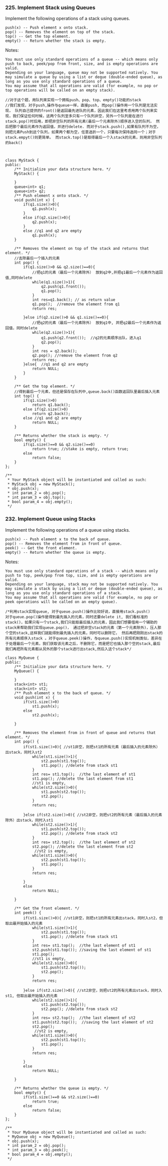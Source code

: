 ### 225. Implement Stack using Queues

Implement the following operations of a stack using queues.

    push(x) -- Push element x onto stack.
    pop() -- Removes the element on top of the stack.
    top() -- Get the top element.
    empty() -- Return whether the stack is empty.

Notes:

    You must use only standard operations of a queue -- which means only push to back, peek/pop from front, size, and is empty operations are valid.
    Depending on your language, queue may not be supported natively. You may simulate a queue by using a list or deque (double-ended queue), as long as you use only standard operations of a queue.
    You may assume that all operations are valid (for example, no pop or top operations will be called on an empty stack).
```
//对于这个题，用队列来实现一个拥有push、pop、top、empty()功能的stack
//我们发现，对于push,操作与queue一样，直接push, 而pop()操作用一个队列是无法实现， 队列自己提供的front()是返回最先进队的元素，因此我们在这里考虑用两个队列来实现，我们保证任何时候，这两个队列至多只有一个队列非空，另外一个队列是在进行stack.pop()时后用，即把非空队列的所有元素(最后一个元素除外)顺序进入空的队列， 然后把那个最后元素作为返回值，并进行delete. 而对于stack.push(),如果有队列不为空，则把元素Push到这个队列，如果两个都为空，任意选折一个，只要每次保持选同一个；对于stack.empyt()则更简单。 而stack.top()是取得最后一个入stack的元素，则用非空队列的back()



class MyStack {
public:
    /** Initialize your data structure here. */
    MyStack() {
      
    }
    queue<int> q1;
    queue<int> q2;
    /** Push element x onto stack. */
    void push(int x) {
        if(q1.size()>0){
            q1.push(x);
        }
        else if(q2.size()>0){
            q2.push(x);
        }
        else //q1 and q2 are empty
            q1.push(x);
    }
    
    /** Removes the element on top of the stack and returns that element. */
    //去除最后一个插入的元素
    int pop() {
        if(q1.size()>0 && q2.size()==0){
            //把q1的元素（最后一个元素除外） 放到q2中,并把q1最后一个元素作为返回值,同时delete
            while(q1.size()>1){
                q2.push(q1.front());
                q1.pop();
            }
            int res=q1.back(); // as return value
            q1.pop();  //remove the element from q1
            return res;
            
        }else if(q2.size()>0 && q1.size()==0){
            //把q2的元素（最后一个元素除外） 放到q1中, 并把q2最后一个元素作为返回值，同时delete
            while(q2.size()>1){
                q1.push(q2.front());  //q2的元素顺序出队，进入q1
                q2.pop();
            }
            int res = q2.back();
            q2.pop(); //remove the element from q2
            return res;
        }else{  //q1 and q2 are empty
            return NULL;
        }
    }
    
    /** Get the top element. */
    //得到最后一个元素，但还是保存在队列中,queue.back()函数返回队里最后插入元素
    int top() {
        if(q1.size()>0)
            return q1.back();
        else if(q2.size()>0)
            return q2.back();
        else //q1 and q2 are empty
            return NULL;
    }
    
    /** Returns whether the stack is empty. */
    bool empty() {
        if(q1.size()==0 && q2.size()==0)
            return true; //stake is empty, return true;
        else
            return false;
    }
};

/**
 * Your MyStack object will be instantiated and called as such:
 * MyStack obj = new MyStack();
 * obj.push(x);
 * int param_2 = obj.pop();
 * int param_3 = obj.top();
 * bool param_4 = obj.empty();
 */
 ```
 
 ### 232. Implement Queue using Stacks
 
  Implement the following operations of a queue using stacks.

    push(x) -- Push element x to the back of queue.
    pop() -- Removes the element from in front of queue.
    peek() -- Get the front element.
    empty() -- Return whether the queue is empty.

Notes:

    You must use only standard operations of a stack -- which means only push to top, peek/pop from top, size, and is empty operations are valid.
    Depending on your language, stack may not be supported natively. You may simulate a stack by using a list or deque (double-ended queue), as long as you use only standard operations of a stack.
    You may assume that all operations are valid (for example, no pop or peek operations will be called on an empty queue).

```
/*利用stack实现queue, 对于queue.push()操作比较好说，直接用stack.push()
对于queue.pop()操作是得到最先插入的元素，同时还要delete it, 我们看标准的stack()，如果只有一个stack,我们只能取最后插入的元素，因此我们想要借用一个辅助的stack来帮助我们实现queue.pop()， 通过把非空stack的元素（第一个元素除外)，压人那个空的stack,这样我们就能得到最先插入的元素，同时可以删除它， 然后再把刚刚出stack的所有元素顺序入stack 。对于queue.peek()操作，与queue.push()实现机制类似，差异在于处理最后一个元素，我们获取该元素之后，不删除它，而是把它也插入那个空的stack,最后我们再把所有元素都从另外的那个stack进行出stack,然后入这个stack*/

class MyQueue {
public:
    /** Initialize your data structure here. */
    MyQueue() {
        
    }
    stack<int> st1;
    stack<int> st2;
    /** Push element x to the back of queue. */
    void push(int x) {
        if(st1.size()>0)
            st1.push(x);
        else
            st2.push(x);
        
    }
    
    /** Removes the element from in front of queue and returns that element. */
    int pop() {
        if(st1.size()>0){ //st1非空，则把st1的所有元素（最后插入的元素除外）出stack，同时入st2
            while(st1.size()>1){
                st2.push(st1.top());
                st1.pop(); //delete from stack st1
            }
            int res= st1.top();  //the last element of st1
            st1.pop(); //delete the last element from st1
            //st1 is empty, 
            while(st2.size()>0){
                st1.push(st2.top());
                st2.pop();
            }
            return res;
            
        }else if(st2.size()>0){ //st2非空，则把st2的所有元素（最后插入的元素除外）出stack，同时入st1
            while(st2.size()>1){
                st1.push(st2.top());
                st2.pop(); //delete from stack st2
            }
            int res= st2.top();  //the last element of st2
            st2.pop(); //delete the last element from st2
             //st2 is empty, 
            while(st1.size()>0){
                st2.push(st1.top());
                st1.pop();
            }
            return res;
            
        }
        else
            return NULL;
        
    }
    
    /** Get the front element. */
    int peek() {
        if(st1.size()>0){ //st1非空，则把st1的所有元素出stack，同时入st2，但取出最开始插入的元素
            while(st1.size()>1){
                st2.push(st1.top());
                st1.pop(); //delete from stack st1
            }
            int res= st1.top();  //the last element of st1
            st2.push(st1.top()); //saving the last element of st1
            st1.pop(); 
            //st1 is empty, 
            while(st2.size()>0){
                st1.push(st2.top());
                st2.pop();
            }
            return res;
            
        }else if(st2.size()>0){ //st2非空，则把st2的所有元素出stack，同时入st1, 但取出最开始插入的元素
            while(st2.size()>1){
                st1.push(st2.top());
                st2.pop(); //delete from stack st2
            }
            int res= st2.top();  //the last element of st2
            st1.push(st2.top());  //saving the last element of st2
            st2.pop(); 
             //st2 is empty, 
            while(st1.size()>0){
                st2.push(st1.top());
                st1.pop();
            }
            return res;
            
        }
        else
            return NULL;
        
    }
    
    /** Returns whether the queue is empty. */
    bool empty() {
        if(st1.size()==0 && st2.size()==0)
            return true;
        else
            return false;
    }
};

/**
 * Your MyQueue object will be instantiated and called as such:
 * MyQueue obj = new MyQueue();
 * obj.push(x);
 * int param_2 = obj.pop();
 * int param_3 = obj.peek();
 * bool param_4 = obj.empty();
 */
 ```

